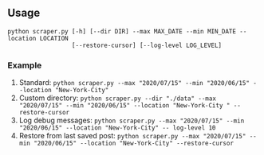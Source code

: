 ## Usage

```
python scraper.py [-h] [--dir DIR] --max MAX_DATE --min MIN_DATE --location LOCATION
                  [--restore-cursor] [--log-level LOG_LEVEL]
```

### Example
 1. Standard: `python scraper.py --max "2020/07/15" --min "2020/06/15" --location "New-York-City"`
 2. Custom directory: `python scraper.py --dir "./data" --max "2020/07/15" --min "2020/06/15" --location "New-York-City
 " --restore-cursor`
 3. Log debug messages: `python scraper.py --max "2020/07/15" --min "2020/06/15" --location "New-York-City" -- log-level
  10`
 4. Restore from last saved post: `python scraper.py --max "2020/07/15" --min "2020/06/15" --location "New-York-City" --restore-cursor`
